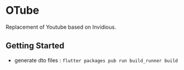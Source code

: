 # OTube

Replacement of Youtube based on Invidious.

## Getting Started

- generate dto files : `flutter packages pub run build_runner build`
